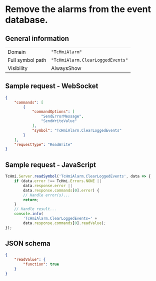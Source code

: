 # Remove the alarms from the event database.

## General information

|  |  |
| - | - |
| Domain | `"TcHmiAlarm"` |
| Full symbol path | `"TcHmiAlarm.ClearLoggedEvents"` |
| Visibility | AlwaysShow |

## Sample request - WebSocket

```json
{
    "commands": [
        {
            "commandOptions": [
                "SendErrorMessage",
                "SendWriteValue"
            ],
            "symbol": "TcHmiAlarm.ClearLoggedEvents"
        }
    ],
    "requestType": "ReadWrite"
}
```

## Sample request - JavaScript

```javascript
TcHmi.Server.readSymbol('TcHmiAlarm.ClearLoggedEvents', data => {
    if (data.error !== TcHmi.Errors.NONE ||
        data.response.error ||
        data.response.commands[0].error) {
        // Handle error(s)...
        return;
    }
    // Handle result...
    console.info(
        'TcHmiAlarm.ClearLoggedEvents=' +
        data.response.commands[0].readValue);
});
```

## JSON schema

```json
{
    "readValue": {
        "function": true
    }
}
```
